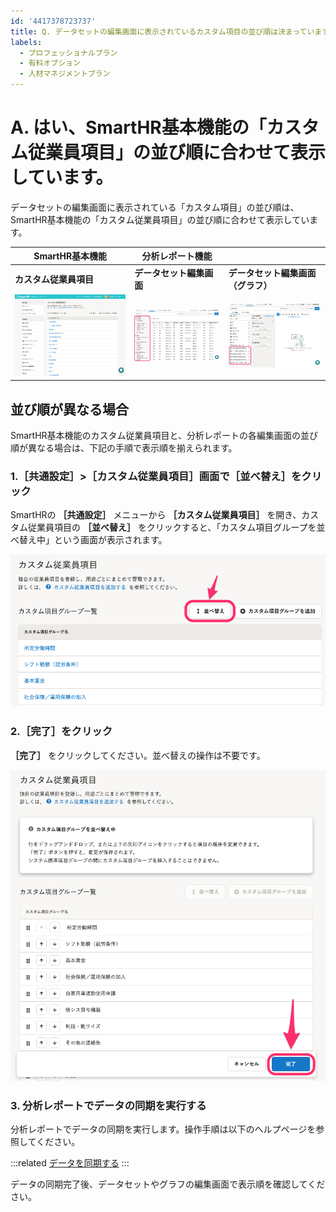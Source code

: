 ```yaml
---
id: '4417378723737'
title: Q. データセットの編集画面に表示されているカスタム項目の並び順は決まっていますか？
labels:
  - プロフェッショナルプラン
  - 有料オプション
  - 人材マネジメントプラン
---
```

# A. はい、SmartHR基本機能の「カスタム従業員項目」の並び順に合わせて表示しています。

データセットの編集画面に表示されている「カスタム項目」の並び順は、SmartHR基本機能の「カスタム従業員項目」の並び順に合わせて表示しています。

| **SmartHR基本機能** | **分析レポート機能** |  |
| --- | --- | --- |
| **カスタム従業員項目** | **データセット編集画面** |  **データセット編集画面（グラフ）**  |
| ![](./____.png) | ![](./Q_____________________.png) | ![](./Q__________________.png) |

## 並び順が異なる場合

SmartHR基本機能のカスタム従業員項目と、分析レポートの各編集画面の並び順が異なる場合は、下記の手順で表示順を揃えられます。

### 1.［共通設定］>［カスタム従業員項目］画面で［並べ替え］をクリック

SmartHRの **［共通設定］** メニューから **［カスタム従業員項目］** を開き、カスタム従業員項目の **［並べ替え］** をクリックすると、「カスタム項目グループを並べ替え中」という画面が表示されます。

![](./____2.png)

### 2.［完了］をクリック

 **［完了］** をクリックしてください。並べ替えの操作は不要です。

![](./____3.png)

### 3\. 分析レポートでデータの同期を実行する

分析レポートでデータの同期を実行します。操作手順は以下のヘルプページを参照してください。

:::related
[データを同期する](https://knowledge.smarthr.jp/hc/ja/articles/360034711154)
:::

データの同期完了後、データセットやグラフの編集画面で表示順を確認してください。

